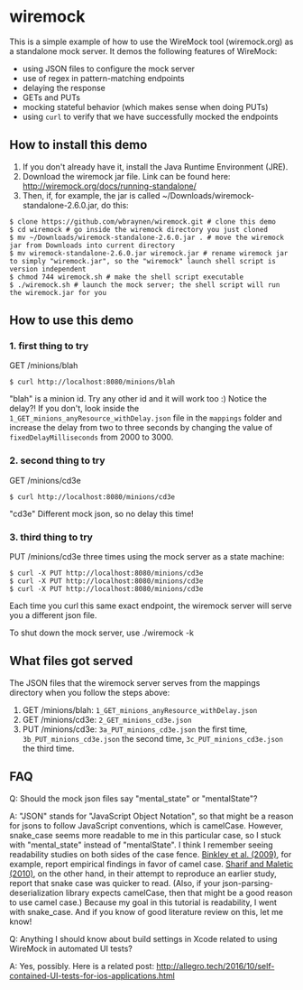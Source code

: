 # wiremock

This is a simple example of how to use the WireMock tool (wiremock.org) as a standalone mock server. It demos the following features of WireMock:

* using JSON files to configure the mock server
* use of regex in pattern-matching endpoints
* delaying the response
* GETs and PUTs
* mocking stateful behavior (which makes sense when doing PUTs)
* using `curl` to verify that we have successfully mocked the endpoints

## How to install this demo

1. If you don't already have it, install the Java Runtime Environment (JRE).
1. Download the wiremock jar file. Link can be found here: http://wiremock.org/docs/running-standalone/
1. Then, if, for example, the jar is called ~/Downloads/wiremock-standalone-2.6.0.jar, do this:

```
$ clone https://github.com/wbraynen/wiremock.git # clone this demo
$ cd wiremock # go inside the wiremock directory you just cloned
$ mv ~/Downloads/wiremock-standalone-2.6.0.jar . # move the wiremock jar from Downloads into current directory
$ mv wiremock-standalone-2.6.0.jar wiremock.jar # rename wiremock jar to simply "wiremock.jar", so the "wiremock" launch shell script is version independent
$ chmod 744 wiremock.sh # make the shell script executable
$ ./wiremock.sh # launch the mock server; the shell script will run the wiremock.jar for you
```

## How to use this demo

### 1. first thing to try

GET /minions/blah
```
$ curl http://localhost:8080/minions/blah
```
"blah" is a minion id. Try any other id and it will work too :) Notice the delay?! If you don't, look inside the `1_GET_minions_anyResource_withDelay.json` file in the `mappings` folder and increase the delay from two to three seconds by changing the value of `fixedDelayMilliseconds` from 2000 to 3000.

### 2. second thing to try

GET /minions/cd3e
```
$ curl http://localhost:8080/minions/cd3e
```
"cd3e" Different mock json, so no delay this time!

### 3. third thing to try

PUT /minions/cd3e three times using the mock server as a state machine:
```
$ curl -X PUT http://localhost:8080/minions/cd3e
$ curl -X PUT http://localhost:8080/minions/cd3e
$ curl -X PUT http://localhost:8080/minions/cd3e
```
Each time you curl this same exact endpoint, the wiremock server will serve you a different json file.

To shut down the mock server, use ./wiremock -k

## What files got served

The JSON files that the wiremock server serves from the mappings directory when you follow the steps above:

1. GET /minions/blah: `1_GET_minions_anyResource_withDelay.json`
1. GET /minions/cd3e: `2_GET_minions_cd3e.json`
1. PUT /minions/cd3e: `3a_PUT_minions_cd3e.json` the first time, `3b_PUT_minions_cd3e.json` the second time, `3c_PUT_minions_cd3e.json` the third time.

## FAQ

Q: Should the mock json files say "mental_state" or "mentalState"?

A: "JSON" stands for "JavaScript Object Notation", so that might be a reason for jsons to follow JavaScript conventions, which is camelCase.  However, snake_case seems more readable to me in this particular case, so I stuck with "mental_state" instead of "mentalState".  I think I remember seeing readability studies on both sides of the case fence.  [Binkley et al. (2009)](http://www.cs.loyola.edu/~binkley/papers/icpc09-clouds.pdf), for example, report empirical findings in favor of camel case.  [Sharif and Maletic (2010)](http://www.cs.kent.edu/~jmaletic/papers/ICPC2010-CamelCaseUnderScoreClouds.pdf), on the other hand, in their attempt to reproduce an earlier study, report that snake case was quicker to read.  (Also, if your json-parsing-deserialization library expects camelCase, then that might be a good reason to use camel case.)  Because my goal in this tutorial is readability, I went with snake_case.  And if you know of good literature review on this, let me know!

Q: Anything I should know about build settings in Xcode related to using WireMock in automated UI tests?

A: Yes, possibly.  Here is a related post: http://allegro.tech/2016/10/self-contained-UI-tests-for-ios-applications.html


